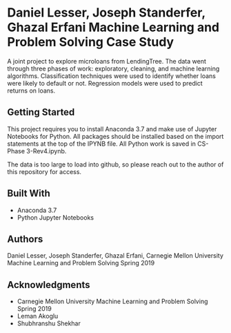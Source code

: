 # Daniel Lesser, Joseph Standerfer, Ghazal Erfani Machine Learning and Problem Solving Case Study
A joint project to explore microloans from LendingTree.  The data went through three phases of work: exploratory, cleaning, and machine learning algorithms.  Classification techniques were used to identify whether loans were likely to default or not.  Regression models were used to predict returns on loans.

## Getting Started

This project requires you to install Anaconda 3.7 and make use of Jupyter Notebooks for Python.  All packages should be installed based on the import statements at the top of the IPYNB file.  All Python work is saved in CS-Phase 3-Rev4.ipynb.

The data is too large to load into github, so please reach out to the author of this repository for access.

## Built With

* Anaconda 3.7
* Python Jupyter Notebooks

## Authors

Daniel Lesser, Joseph Standerfer, Ghazal Erfani, Carnegie Mellon University Machine Learning and Problem Solving Spring 2019

## Acknowledgments
* Carnegie Mellon University Machine Learning and Problem Solving Spring 2019
* Leman Akoglu
* Shubhranshu Shekhar 
